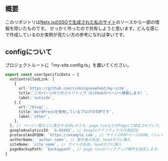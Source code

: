 ## 概要

このリポジトリは[Netx.jsのSSGで生成された私のサイト](https://midori-no-kiga.com/)のソースから一部の情報を除いたものです。
せっかく作ったので共有しようと思います。どんな感じで作成しているのか実例が見たい方の参考になれば幸いです。

## configについて

プロジェクトルートに「my-site.config.ts」を置いてください。

```typescript
export const userSpecificData = {
  notControlledLink: [
    {
      url:`https://github.com/sinkingseawheat/my-site`,
      title:`このページのリポジトリトップ（GitHubのページへ移動します）`,
      label:`outside`,
    },{
      url:`/blog/`,
      title:`WordPressを使用しているブログのTOPです`,
      label:`other`,
    },
  ], // ページ一覧などに表示するURLのうち、page.tsxなどのPagesで設定されていて、Next.jsでは制御していないページへのリンクです。labelを'outside'にすると別タブ遷移になります。
  googleAnalyticsId: `G-XXXXX`, // Googleアナリティクスの測定ID
  protocolAndFQDN: `https://example.com`, // サイトのTOPページのURL（トレイリングスラッシュ無し）
  authorName: `author name`, // 製作者の名前。headタグに挿入
  siteName: `site name`, // サイトの名前。headタグに挿入
  pageBackupPath: `backuppath`, // page.tsxのバックアップ場所を指定します。
}
```